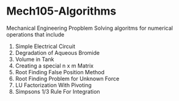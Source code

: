# Mech105-Algorithms
Mechanical Engineering Propblem Solving algoritms for numerical operations that include
1. Simple Electrical Circuit
2. Degradation of Aqueous Bromide
3. Volume in Tank
4. Creating a special n x m Matrix
5. Root Finding False Position Method
6. Root Finding Problem for Unknown Force
7. LU Factorization With Pivoting 
8. Simpsons 1/3 Rule For Integration
